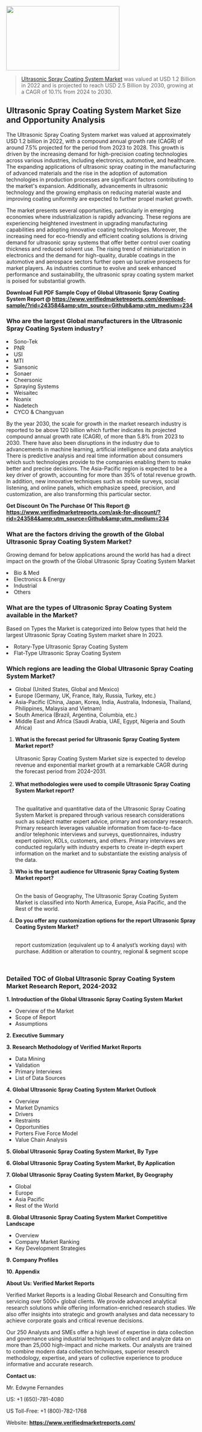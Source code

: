 
<img src="https://ffe5etoiles.com/wp-content/uploads/2024/12/MST1-300x171.png" alt="" width="300" height="171" class="alignnone size-medium wp-image-20088" /><blockquote><p><p><a href="https://www.verifiedmarketreports.com/download-sample/?rid=243584&utm_source=Github&utm_medium=234" target="_blank">Ultrasonic Spray Coating System Market</a> was valued at USD 1.2 Billion in 2022 and is projected to reach USD 2.5 Billion by 2030, growing at a CAGR of 10.1% from 2024 to 2030.</p></blockquote><p><h2>Ultrasonic Spray Coating System Market Size and Opportunity Analysis</h2><p>The Ultrasonic Spray Coating System market was valued at approximately USD 1.2 billion in 2022, with a compound annual growth rate (CAGR) of around 7.5% projected for the period from 2023 to 2028. This growth is driven by the increasing demand for high-precision coating technologies across various industries, including electronics, automotive, and healthcare. The expanding applications of ultrasonic spray coating in the manufacturing of advanced materials and the rise in the adoption of automation technologies in production processes are significant factors contributing to the market's expansion. Additionally, advancements in ultrasonic technology and the growing emphasis on reducing material waste and improving coating uniformity are expected to further propel market growth.</p><p>The market presents several opportunities, particularly in emerging economies where industrialization is rapidly advancing. These regions are experiencing heightened investment in upgrading manufacturing capabilities and adopting innovative coating technologies. Moreover, the increasing need for eco-friendly and efficient coating solutions is driving demand for ultrasonic spray systems that offer better control over coating thickness and reduced solvent use. The rising trend of miniaturization in electronics and the demand for high-quality, durable coatings in the automotive and aerospace sectors further open up lucrative prospects for market players. As industries continue to evolve and seek enhanced performance and sustainability, the ultrasonic spray coating system market is poised for substantial growth.</p></p><p class=""><strong>Download Full PDF Sample Copy of Global Ultrasonic Spray Coating System Report @ <a href="https://www.verifiedmarketreports.com/download-sample/?rid=243584&amp;utm_source=Github&amp;utm_medium=234" target="_blank">https://www.verifiedmarketreports.com/download-sample/?rid=243584&amp;utm_source=Github&amp;utm_medium=234</a></strong></p><h3 id="" class="">Who are the largest Global manufacturers in the Ultrasonic Spray Coating System industry?</h3><p><li>Sono-Tek</li><li> PNR</li><li> USI</li><li> MTI</li><li> Siansonic</li><li> Sonaer</li><li> Cheersonic</li><li> Spraying Systems</li><li> Weisaitec</li><li> Noanix</li><li> Nadetech</li><li> CYCO & Changyuan</li></p><div class=""><div class="" dir="" data-message-author-role="" data-message-id="" data-message-model-slug=""><div class=""><div class=""><div class=""><div class="" dir="" data-message-author-role="" data-message-id="" data-message-model-slug=""><div class=""><div class=""><p>By the year 2030, the scale for growth in the market research industry is reported to be above 120 billion which further indicates its projected compound annual growth rate (CAGR), of more than 5.8% from 2023 to 2030. There have also been disruptions in the industry due to advancements in machine learning, artificial intelligence and data analytics There is predictive analysis and real time information about consumers which such technologies provide to the companies enabling them to make better and precise decisions. The Asia-Pacific region is expected to be a key driver of growth, accounting for more than 35% of total revenue growth. In addition, new innovative techniques such as mobile surveys, social listening, and online panels, which emphasize speed, precision, and customization, are also transforming this particular sector.</p><p><strong>Get Discount On The Purchase Of This Report @&nbsp; <a href="https://www.verifiedmarketreports.com/ask-for-discount/?rid=243584&amp;utm_source=Github&amp;utm_medium=234" target="_blank">https://www.verifiedmarketreports.com/ask-for-discount/?rid=243584&amp;utm_source=Github&amp;utm_medium=234</a></strong></p></div></div></div></div></div></div></div></div><h3 id="" class="">What are the factors driving the growth of the Global Ultrasonic Spray Coating System Market?</h3><p id="" class="">Growing demand for below applications around the world has had a direct impact on the growth of the Global Ultrasonic Spray Coating System Market</p><p id="" class=""><li>Bio & Med</li><li> Electronics & Energy</li><li> Industrial</li><li> Others</li></p><h3 id="" class="">What are the types of Ultrasonic Spray Coating System available in the Market?</h3><p id="" class="">Based on Types the Market is categorized into Below types that held the largest Ultrasonic Spray Coating System market share In 2023.</p><p id="" class=""><li>Rotary-Type Ultrasonic Spray Coating System</li><li> Flat-Type Ultrasonic Spray Coating System</li></p><h3 id="" class="">Which regions are leading the Global Ultrasonic Spray Coating System Market?</h3><ul><li>Global (United States, Global and Mexico)</li><li>Europe (Germany, UK, France, Italy, Russia, Turkey, etc.)</li><li>Asia-Pacific (China, Japan, Korea, India, Australia, Indonesia, Thailand, Philippines, Malaysia and Vietnam)</li><li>South America (Brazil, Argentina, Columbia, etc.)</li><li>Middle East and Africa (Saudi Arabia, UAE, Egypt, Nigeria and South Africa)</li></ul><p><ol><li><strong>What is the forecast period for Ultrasonic Spray Coating System Market report?<br /></strong><br /><span data-sheets-root="1" data-sheets-value="{&quot;1&quot;:2,&quot;2&quot;:&quot;XXXX size is expected to develop revenue and exponential market growth at a remarkable CAGR during the forecast period from 2024&ndash;2030.&quot;}" data-sheets-userformat="{&quot;2&quot;:12674,&quot;4&quot;:{&quot;1&quot;:2,&quot;2&quot;:16776960},&quot;10&quot;:2,&quot;11&quot;:0,&quot;15&quot;:&quot;Arial&quot;,&quot;16&quot;:12}">Ultrasonic Spray Coating System Market size is expected to develop revenue and exponential market growth at a remarkable CAGR during the forecast period from 2024&ndash;2031.</span><br /><br /></li><li><strong>What methodologies were used to compile Ultrasonic Spray Coating System Market report?<br /><br /></strong><p>The qualitative and quantitative data of the&nbsp;Ultrasonic Spray Coating System Market is prepared through various research considerations such as subject matter expert advice, primary and secondary research. Primary research leverages valuable information from face-to-face and/or telephonic interviews and surveys, questionnaires, industry expert opinion, KOLs, customers, and others. Primary interviews are conducted regularly with industry experts to create in-depth expert information on the market and to substantiate the existing analysis of the data.&nbsp;</p></li><li><strong>Who is the target audience for Ultrasonic Spray Coating System Market report?<br /><br /></strong><p>On the basis of Geography, The&nbsp;Ultrasonic Spray Coating System Market is classified into North America, Europe, Asia Pacific, and the Rest of the world.</p></li><li><strong>Do you offer any customization options for the report Ultrasonic Spray Coating System Market?<br /><br /></strong><p>report customization (equivalent up to 4 analyst&rsquo;s working days) with purchase. Addition or alteration to country, regional &amp; segment scope</p><p>&nbsp;</p></li></ol></p><h3 id="" class="">Detailed TOC of Global Ultrasonic Spray Coating System Market Research Report, 2024-2032</h3><p id="" class=""><strong>1. Introduction of the Global Ultrasonic Spray Coating System Market</strong></p><ul><li>Overview of the Market</li><li>Scope of Report</li><li>Assumptions</li></ul><p id="" class=""><strong>2. Executive Summary</strong></p><p id="" class=""><strong>3. Research Methodology of&nbsp;Verified Market Reports</strong></p><ul><li>Data Mining</li><li>Validation</li><li>Primary Interviews</li><li>List of Data Sources</li></ul><p id="" class=""><strong>4. Global Ultrasonic Spray Coating System Market Outlook</strong></p><ul><li>Overview</li><li>Market Dynamics</li><li>Drivers</li><li>Restraints</li><li>Opportunities</li><li>Porters Five Force Model</li><li>Value Chain Analysis</li></ul><p id="" class=""><strong>5. Global Ultrasonic Spray Coating System Market, By&nbsp;Type</strong></p><p id="" class=""><strong>6. Global Ultrasonic Spray Coating System Market, By Application</strong></p><p id="" class=""><strong>7. Global Ultrasonic Spray Coating System Market, By Geography</strong></p><ul><li>Global</li><li>Europe</li><li>Asia Pacific</li><li>Rest of the World</li></ul><p id="" class=""><strong>8. Global Ultrasonic Spray Coating System Market Competitive Landscape</strong></p><ul><li>Overview</li><li>Company Market Ranking</li><li>Key Development Strategies</li></ul><p id="" class=""><strong>9. Company Profiles</strong></p><p id="" class=""><strong>10. Appendix</strong></p><p id="" class=""><strong>About Us: Verified Market Reports</strong></p><p id="" class="">Verified Market Reports is a leading Global Research and Consulting firm servicing over 5000+ global clients. We provide advanced analytical research solutions while offering information-enriched research studies. We also offer insights into strategic and growth analyses and data necessary to achieve corporate goals and critical revenue decisions.</p><p id="" class="">Our 250 Analysts and SMEs offer a high level of expertise in data collection and governance using industrial techniques to collect and analyze data on more than 25,000 high-impact and niche markets. Our analysts are trained to combine modern data collection techniques, superior research methodology, expertise, and years of collective experience to produce informative and accurate research.</p><p id="" class=""><strong>Contact us:</strong></p><p id="" class="">Mr. Edwyne Fernandes</p><p id="" class="">US: +1 (650)-781-4080</p><p id="" class="">US Toll-Free: +1 (800)-782-1768</p><p id="" class="">Website: <a target="" data-test-app-aware-link=""><strong>https://www.verifiedmarketreports.com/</strong></a></p>

